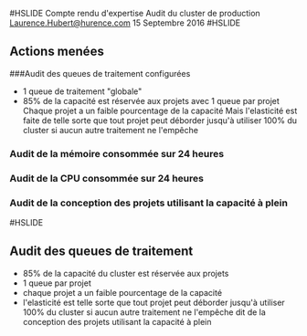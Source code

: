 #HSLIDE
Compte rendu d'expertise
Audit du cluster de production
Laurence.Hubert@hurence.com
15 Septembre 2016
#HSLIDE
## Actions menées
###Audit des queues de traitement configurées
- 1 queue de traitement "globale"
- 85% de la capacité est réservée aux projets avec 1 queue par projet
   Chaque projet a un faible pourcentage de la capacité 
   Mais l'elasticité est faite de telle sorte que tout projet peut déborder
   jusqu'à utiliser 100% du cluster si aucun autre traitement ne l'empêche

### Audit de la mémoire consommée sur 24 heures
### Audit de la CPU consommée sur 24 heures
### Audit de la conception des projets utilisant la capacité à plein
#HSLIDE
## Audit des queues de traitement
- 85% de la capacité du cluster est réservée aux projets 
- 1 queue par projet
- chaque projet a un faible pourcentage de la capacité 
- l'elasticité est telle sorte que tout projet peut déborder
   jusqu'à utiliser 100% du cluster si aucun autre traitement ne l'empêche
dit de la conception des projets utilisant la capacité à plein
 
